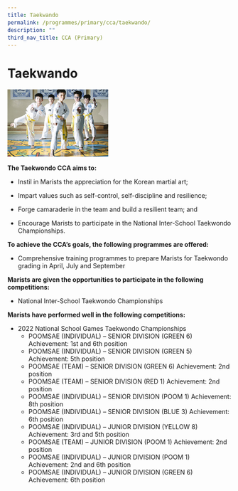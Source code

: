 ```yaml
---
title: Taekwando
permalink: /programmes/primary/cca/taekwando/
description: ""
third_nav_title: CCA (Primary)
---
```

# Taekwando

<img src="/images/CCA/Primary/Taekwando_D1R0436.jpg" style="width:45%">

**The Taekwondo CCA aims to:**&nbsp;

*   Instil in Marists the appreciation for the Korean martial art;
*   Impart values such as self-control, self-discipline and resilience;  
    
*   Forge camaraderie in the team and build a resilient team; and  
    
*   Encourage Marists to participate in the National Inter-School Taekwondo Championships.  
    

**To achieve the CCA’s goals, the following programmes are offered:**&nbsp;

*   Comprehensive training programmes to prepare Marists for Taekwondo grading in April, July and September

  

**Marists are given the opportunities to participate in the following competitions:**&nbsp;

*   National Inter-School Taekwondo Championships

  

**Marists have performed well in the following competitions:**&nbsp;

*   2022 National School Games Taekwondo Championships
    *   POOMSAE (INDIVIDUAL) – SENIOR DIVISION (GREEN 6) Achievement: 1st and 6th position
    *   POOMSAE (INDIVIDUAL) – SENIOR DIVISION (GREEN 5) Achievement: 5th position
    *   POOMSAE (TEAM) – SENIOR DIVISION (GREEN 6) Achievement: 2nd position
    *   POOMSAE (TEAM) – SENIOR DIVISION (RED 1) Achievement: 2nd position
    *   POOMSAE (INDIVIDUAL) – SENIOR DIVISION (POOM 1) Achievement: 8th position
    *   POOMSAE (INDIVIDUAL) – SENIOR DIVISION (BLUE 3) Achievement: 6th position
    *   POOMSAE (INDIVIDUAL) – JUNIOR DIVISION (YELLOW 8) Achievement: 3rd and 5th position
    *   POOMSAE (TEAM) – JUNIOR DIVISION (POOM 1) Achievement: 2nd position
    *   POOMSAE (INDIVIDUAL) – JUNIOR DIVISION (POOM 1) Achievement: 2nd and 6th position
    *   POOMSAE (INDIVIDUAL) – JUNIOR DIVISION (GREEN 6) Achievement: 6th position

  
